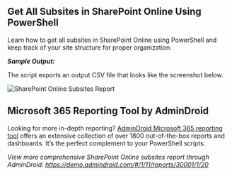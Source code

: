 ## Get All Subsites in SharePoint Online Using PowerShell

Learn how to get all subsites in SharePoint Online using PowerShell and keep track of your site structure for proper organization.

***Sample Output:*** 

The script exports an output CSV file that looks like the screenshot below. 

![SharePoint Online Subsites Report](https://o365reports.com/wp-content/uploads/2024/06/Get-All-Subsites-in-SharePoint-Online-1024x221.png?v=1717493204)

## Microsoft 365 Reporting Tool by AdminDroid 

Looking for more in-depth reporting? [AdminDroid Microsoft 365 reporting tool](https://admindroid.com/?src=GitHub) offers an extensive collection of over 1800 out-of-the-box reports and dashboards. It’s the perfect complement to your PowerShell scripts. 

*View more comprehensive SharePoint Online subsites report through AdminDroid: <https://demo.admindroid.com/#/1/11/reports/30001/1/20>*  



